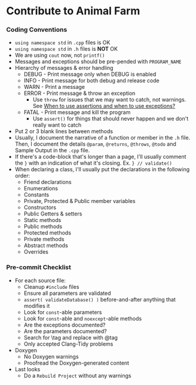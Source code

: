 Contribute to Animal Farm
=========================

### Coding Conventions
- `using namespace std` in `.cpp` files is OK
- `using namespace std` in `.h` files is **NOT** OK
- We are using `cout` now, not `printf()`
- Messages and exceptions should be pre-pended with `PROGRAM_NAME`
- Hierarchy of messages & error handling
    - DEBUG - Print message only when DEBUG is enabled
    - INFO - Print message for both debug and release code
    - WARN - Print a message
    - ERROR - Print message & throw an exception
        - Use `throw` for issues that we may want to catch, not warnings.  See [When to use assertions and when to use exceptions?](https://softwareengineering.stackexchange.com/questions/15515/when-to-use-assertions-and-when-to-use-exceptions)
    - FATAL - Print message and kill the program
        - Use `assert()` for things that should never happen and we don't really want to catch
- Put 2 or 3 blank lines between methods
- Usually, I document the narrative of a function or member in the `.h` file.  Then, I document the details `@param`, `@returns`, `@throws`, `@todo` and Sample Output in the `.cpp` file.
- If there's a code-block that's longer than a page, I'll usually comment the `}` with an indication of what it's closing.  Ex. `} // validate()`
- When declaring a class, I'll usually put the declarations in the following order:
    - Friend declarations
    - Enumerations
    - Constants
    - Private, Protected & Public member variables
    - Constructors
    - Public Getters & setters
    - Static methods
    - Public methods
    - Protected methods
    - Private methods
    - Abstract methods
    - Overrides

### Pre-commit Checklist
- For each source file:
    - Cleanup `#include` files
    - Ensure all parameters are validated
    - `assert( validateDatabase() )` before-and-after anything that modifies it
    - Look for `const`-able parameters
    - Look for `const`-able and `noexcept`-able methods
    - Are the exceptions documented?
    - Are the parameters documented?
    - Search for \\tag and replace with \@tag
    - Only accepted Clang-Tidy problems
- Doxygen
    - No Doxygen warnings
    - Proofread the Doxygen-generated content
- Last looks
    - Do a `Rebuild Project` without any warnings